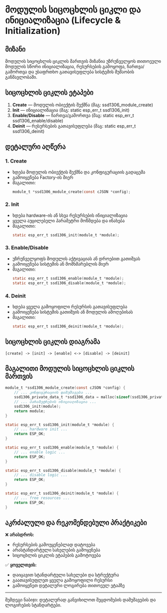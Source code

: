 # მოდულის სიცოცხლის ციკლი და ინიციალიზაცია (Lifecycle & Initialization)

## მიზანი

მოდულის სიცოცხლის ციკლის მართვის მიზანია უზრუნველყოს თითოეული მოდულის სწორი ინიციალიზაცია, რესურსების გამოყოფა, ჩართვა/გამორთვა და უსაფრთხო გათავისუფლება სისტემის მუშაობის განმავლობაში.

## სიცოცხლის ციკლის ეტაპები

1. **Create** — მოდულის ობიექტის შექმნა (მაგ: ssd1306_module_create)
2. **Init** — ინიციალიზაცია (მაგ: static esp_err_t ssd1306_init)
3. **Enable/Disable** — ჩართვა/გამორთვა (მაგ: static esp_err_t ssd1306_enable/disable)
4. **Deinit** — რესურსების გათავისუფლება (მაგ: static esp_err_t ssd1306_deinit)

## დეტალური აღწერა

### 1. Create
- ხდება მოდულის ობიექტის შექმნა და კონფიგურაციის გადაცემა
- გამოიყენება Factory-ის მიერ
- მაგალითი:
  ```c
  module_t *ssd1306_module_create(const cJSON *config);
  ```

### 2. Init
- ხდება hardware-ის ან სხვა რესურსების ინიციალიზაცია
- ყველა აუცილებელი პარამეტრი მოწმდება და ინახება
- მაგალითი:
  ```c
  static esp_err_t ssd1306_init(module_t *module);
  ```

### 3. Enable/Disable
- უზრუნველყოფს მოდულის აქტივაციას ან დროებით გათიშვას
- გამოიყენება სისტემის ან მომხმარებლის მიერ
- მაგალითი:
  ```c
  static esp_err_t ssd1306_enable(module_t *module);
  static esp_err_t ssd1306_disable(module_t *module);
  ```

### 4. Deinit
- ხდება ყველა გამოყოფილი რესურსის გათავისუფლება
- გამოიყენება სისტემის გათიშვის ან მოდულის ამოღებისას
- მაგალითი:
  ```c
  static esp_err_t ssd1306_deinit(module_t *module);
  ```

## სიცოცხლის ციკლის დიაგრამა

```
[create] -> [init] -> [enable] <-> [disable] -> [deinit]
```

## მაგალითი მოდულის სიცოცხლის ციკლის მართვის

```c
module_t *ssd1306_module_create(const cJSON *config) {
    // ... კონფიგურაციის დამუშავება ...
    ssd1306_private_data_t *ssd1306_data = malloc(sizeof(ssd1306_private_data_t));
    // ... პარამეტრების ინიციალიზაცია ...
    ssd1306_init(module);
    return module;
}

static esp_err_t ssd1306_init(module_t *module) {
    // ... hardware init ...
    return ESP_OK;
}

static esp_err_t ssd1306_enable(module_t *module) {
    // ... enable logic ...
    return ESP_OK;
}

static esp_err_t ssd1306_disable(module_t *module) {
    // ... disable logic ...
    return ESP_OK;
}

static esp_err_t ssd1306_deinit(module_t *module) {
    // ... free resources ...
    return ESP_OK;
}
```

## აკრძალული და რეკომენდებული პრაქტიკები

❌ **არასდროს:**
- რესურსების გამოუყენებლად დატოვება
- არასტანდარტული სახელების გამოყენება
- სიცოცხლის ციკლის ეტაპების გამოტოვება

✅ **ყოველთვის:**
- დაიცავით სტანდარტული სახელები და სტრუქტურა
- გაათავისუფლეთ ყველა გამოყოფილი რესურსი
- გამოიყენეთ დეტალური ლოგირება თითოეულ ეტაპზე

---

შემდეგი ნაბიჯი: დეტალურად განვიხილოთ შეცდომების დამუშავების და ლოგირების სტანდარტები.

